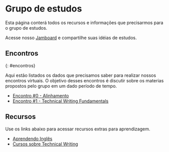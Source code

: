 # Grupo de estudos

Esta página conterá todos os recursos e informações que precisarmos para o grupo de estudos.

Acesse nosso [Jamboard](https://jamboard.google.com/d/1369tuPuf4cnJOIGjmEL12F2xOyFzGhwXinzSOllynk8/edit?usp=sharing) e compartilhe suas idéias de estudos.

## Encontros
{: #encontros}

Aqui estão listados os dados que precisamos saber para realizar nossos encontros virtuais. O objetivo desses encontros é discutir sobre os materias propostos pelo grupo em um dado período de tempo.

- [Encontro #0 - Alinhamento](group-0.md)
- [Encontro #1 - Technical Writing Fundamentals](group-1.md)

## Recursos

Use os links abaixo para acessar recursos extras para aprendizagem.

- [Aprendendo Inglês](english.md)
- [Cursos sobre Technical Writing](tech-writing-courses.md)
